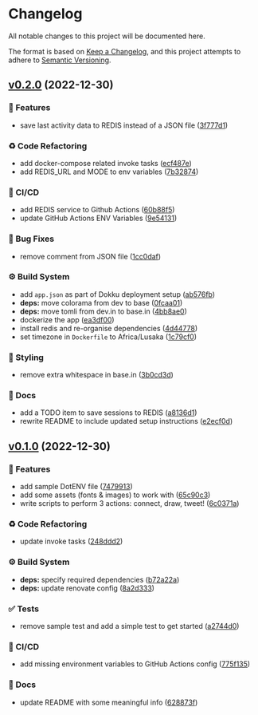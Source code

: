 # Changelog

All notable changes to this project will be documented here.

The format is based on [Keep a Changelog](https://keepachangelog.com/en/1.0.0/), and this project attempts to adhere to [Semantic Versioning](https://semver.org/spec/v2.0.0.html).

## [v0.2.0](https://github.com/engineervix/garmin-activity-share/compare/v0.1.0...v0.2.0) (2022-12-30)


### 🚀 Features

* save last activity data to REDIS instead of a JSON file ([3f777d1](https://github.com/engineervix/garmin-activity-share/commit/3f777d11003097344b0b19024220501376badffa))


### ♻️ Code Refactoring

* add docker-compose related invoke tasks ([ecf487e](https://github.com/engineervix/garmin-activity-share/commit/ecf487ebeca5cfd92d2a191743fa0a9ded9fa4d9))
* add REDIS_URL and MODE to env variables ([7b32874](https://github.com/engineervix/garmin-activity-share/commit/7b328749479db3b0b7c2487a24bfe1bc3d2f3d28))


### 👷 CI/CD

* add REDIS service to Github Actions ([60b88f5](https://github.com/engineervix/garmin-activity-share/commit/60b88f51efcc96746e4ed82a0359a76f6777d76b))
* update GitHub Actions ENV Variables ([9e54131](https://github.com/engineervix/garmin-activity-share/commit/9e54131cb25360bfc9bf50d2d891724ff6998c06))


### 🐛 Bug Fixes

* remove comment from JSON file ([1cc0daf](https://github.com/engineervix/garmin-activity-share/commit/1cc0daf4b245cd1c425412da8cdc513dc607f3fb))


### ⚙️ Build System

* add `app.json` as part of Dokku deployment setup ([ab576fb](https://github.com/engineervix/garmin-activity-share/commit/ab576fb651f4b2b57e653a602113ab5eb08e6a9b))
* **deps:** move colorama from dev to base ([0fcaa01](https://github.com/engineervix/garmin-activity-share/commit/0fcaa012d550b98af069a360b34f57a29227bc1c))
* **deps:** move tomli from dev.in to base.in ([4bb8ae0](https://github.com/engineervix/garmin-activity-share/commit/4bb8ae060f784c20ffbe61f16d1bb833525517b0))
* dockerize the app ([ea3df00](https://github.com/engineervix/garmin-activity-share/commit/ea3df00476c327bc8825b1161ebf34cefffc25cd))
* install redis and re-organise dependencies ([4d44778](https://github.com/engineervix/garmin-activity-share/commit/4d44778de00685ca5451047c8d6b78f79815bab1))
* set timezone in `Dockerfile` to Africa/Lusaka ([1c79cf0](https://github.com/engineervix/garmin-activity-share/commit/1c79cf000658ded77556dd07a68bb3d512155ace))


### 💄 Styling

* remove extra whitespace in base.in ([3b0cd3d](https://github.com/engineervix/garmin-activity-share/commit/3b0cd3d13b1c62928b330abe2227375407a8d536))


### 📝 Docs

* add a TODO item to save sessions to REDIS ([a8136d1](https://github.com/engineervix/garmin-activity-share/commit/a8136d1d0014dcfaa551ad018ef529ddbc1b171c))
* rewrite README to include updated setup instructions ([e2ecf0d](https://github.com/engineervix/garmin-activity-share/commit/e2ecf0dfa080a90038362bf3957b5028b821cbec))

## [v0.1.0](https://github.com/engineervix/garmin-activity-share/compare/v0.0.0...v0.1.0) (2022-12-30)


### 🚀 Features

* add sample DotENV file ([7479913](https://github.com/engineervix/garmin-activity-share/commit/74799130c9ba8b7d3c6a1e87b0e582b76ad1cb1a))
* add some assets (fonts & images) to work with ([65c90c3](https://github.com/engineervix/garmin-activity-share/commit/65c90c3f27199bc0aea363e3325ade1ba0310f91))
* write scripts to perform 3 actions: connect, draw, tweet! ([6c0371a](https://github.com/engineervix/garmin-activity-share/commit/6c0371a386fb58e30e31402970529168aae39ff5))


### ♻️ Code Refactoring

* update invoke tasks ([248ddd2](https://github.com/engineervix/garmin-activity-share/commit/248ddd2df92da00b782677a47f39b80a93d03d86))


### ⚙️ Build System

* **deps:** specify required dependencies ([b72a22a](https://github.com/engineervix/garmin-activity-share/commit/b72a22ab4ff2fae981904dc2283e86db7e75e292))
* **deps:** update renovate config ([8a2d333](https://github.com/engineervix/garmin-activity-share/commit/8a2d333d27dff10640e3c1b3d9d34e36e16530a5))


### ✅ Tests

* remove sample test and add a simple test to get started ([a2744d0](https://github.com/engineervix/garmin-activity-share/commit/a2744d030c7ec8debe0fe1aca2ed9a884332bd88))


### 👷 CI/CD

* add missing environment variables to GitHub Actions config ([775f135](https://github.com/engineervix/garmin-activity-share/commit/775f135a818e2aeeb2996132a491fbf54d712c69))


### 📝 Docs

* update README with some meaningful info ([628873f](https://github.com/engineervix/garmin-activity-share/commit/628873f01f9c3d03c9a1afb892492b90a0c7c1a3))
